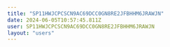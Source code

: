 ```yaml
---
title: "SP11HWJCPCSCN9AC69DCC0GN8RE2JFBHHM6JRAWJN"
date: 2024-06-05T10:57:45.811Z
user: SP11HWJCPCSCN9AC69DCC0GN8RE2JFBHHM6JRAWJN
layout: "users"
---
```

    